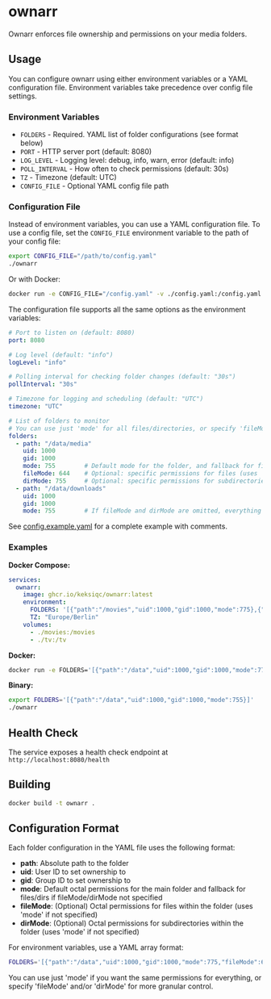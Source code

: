 # ownarr

Ownarr enforces file ownership and permissions on your media folders.

## Usage

You can configure ownarr using either environment variables or a YAML configuration file. 
Environment variables take precedence over config file settings.

### Environment Variables

- `FOLDERS` - Required. YAML list of folder configurations (see format below)
- `PORT` - HTTP server port (default: 8080)
- `LOG_LEVEL` - Logging level: debug, info, warn, error (default: info)
- `POLL_INTERVAL` - How often to check permissions (default: 30s)
- `TZ` - Timezone (default: UTC)
- `CONFIG_FILE` - Optional YAML config file path

### Configuration File

Instead of environment variables, you can use a YAML configuration file. 
To use a config file, set the `CONFIG_FILE` environment variable to the path of your config file:

```bash
export CONFIG_FILE="/path/to/config.yaml"
./ownarr
```

Or with Docker:
```bash
docker run -e CONFIG_FILE="/config.yaml" -v ./config.yaml:/config.yaml -v ./data:/data ghcr.io/keksiqc/ownarr:latest
```

The configuration file supports all the same options as the environment variables:

```yaml
# Port to listen on (default: 8080)
port: 8080

# Log level (default: "info")
logLevel: "info"

# Polling interval for checking folder changes (default: "30s")
pollInterval: "30s"

# Timezone for logging and scheduling (default: "UTC")
timezone: "UTC"

# List of folders to monitor
# You can use just 'mode' for all files/directories, or specify 'fileMode' and 'dirMode' separately
folders:
  - path: "/data/media"
    uid: 1000
    gid: 1000
    mode: 755        # Default mode for the folder, and fallback for files/dirs if not specified
    fileMode: 644    # Optional: specific permissions for files (uses 'mode' if not specified)
    dirMode: 755     # Optional: specific permissions for subdirectories (uses 'mode' if not specified)
  - path: "/data/downloads"
    uid: 1000
    gid: 1000
    mode: 755        # If fileMode and dirMode are omitted, everything uses this mode
```

See [config.example.yaml](config.example.yaml) for a complete example with comments.


### Examples

**Docker Compose:**
```yaml
services:
  ownarr:
    image: ghcr.io/keksiqc/ownarr:latest
    environment:
      FOLDERS: '[{"path":"/movies","uid":1000,"gid":1000,"mode":775},{"path":"/tv","uid":1000,"gid":1000,"mode":775}]'
      TZ: "Europe/Berlin"
    volumes:
      - ./movies:/movies
      - ./tv:/tv
```

**Docker:**
```bash
docker run -e FOLDERS='[{"path":"/data","uid":1000,"gid":1000,"mode":775}]' -v ./data:/data ghcr.io/keksiqc/ownarr:latest
```

**Binary:**
```bash
export FOLDERS='[{"path":"/data","uid":1000,"gid":1000,"mode":755}]'
./ownarr
```

## Health Check

The service exposes a health check endpoint at `http://localhost:8080/health`

## Building

```bash
docker build -t ownarr .
```

## Configuration Format

Each folder configuration in the YAML file uses the following format:

- **path**: Absolute path to the folder
- **uid**: User ID to set ownership to
- **gid**: Group ID to set ownership to
- **mode**: Default octal permissions for the main folder and fallback for files/dirs if fileMode/dirMode not specified
- **fileMode**: (Optional) Octal permissions for files within the folder (uses 'mode' if not specified)
- **dirMode**: (Optional) Octal permissions for subdirectories within the folder (uses 'mode' if not specified)

For environment variables, use a YAML array format:
```bash
FOLDERS='[{"path":"/data","uid":1000,"gid":1000,"mode":775,"fileMode":644,"dirMode":755}]'
```

You can use just 'mode' if you want the same permissions for everything, or specify 'fileMode' and/or 'dirMode' for more granular control.
